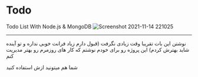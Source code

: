 # Todo
Todo List With Node.js &amp; MongoDB
![Screenshot 2021-11-14 221025](https://user-images.githubusercontent.com/77354554/141694169-31bd78cc-8abc-42d6-ad14-ed3addb80c02.png)
<hr>
نوشتن این بات تقریبا وقت زیادی نگرفت (قبول دارم زیاد فرانت خوبی نداره و تو آینده شاید بهترش کردم)
این پروژه رو برای خودم نوشتم که کار های روزمرم رو بهتر مدیریت کنم

شما هم میتونید ازش استفاده کنید
